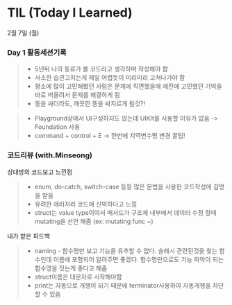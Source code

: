 # TIL (Today I Learned)
2월 7일 (월)

### Day 1 활동세션기록
> * 5년뒤 나의 동료가 볼 코드라고 생각하며 작성해야 함 
> * 사소한 습관고치는게 제일 어렵듯이 미리미리 고쳐나가야 함 
> * 평소에 많이 고민해봤던 사람은 문제에 직면했을때 예전에 고민했던 기억을 바로 떠올려서 문제를 해결하게 됨
> * 똥을 싸더라도, 깨끗한 똥을 싸지르게 될것?!

> * Playground상에서 UI구성하지도 않는데 UIKIt를 사용할 이유가 없음 -> Foundation 사용
> * command + control + E -> 한번에 지역변수명 변경 꿀팁!

### 코드리뷰 (with.Minseong)
상대방의 코드보고 느낀점
> * enum, do-catch, switch-case 등등 많은 문법을 사용한 코드작성에 감명을 받음
> * 유려한 에러처리 코드에 신박하다고 느낌
> * struct는 value type이여서 매서드가 구조체 내부에서 데이터 수정 할때 mutating을 선언 해줌 (ex: mutating func ~)

내가 받은 피드백
> * naming - 함수명만 보고 기능을 유추할 수 없다. 슬래시 관련된것을 찾는 함수인데 이름에 포함되어 알려주면 좋겠다. 함수명만으로도 기능 파악이 되는 함수명을 짓는게 좋다고 해줌
> * struct이름은 대문자로 시작해야함
> * print는 자동으로 개행이 되기 때문에 terminator사용하여 자동개행을 차단할 수 있음
